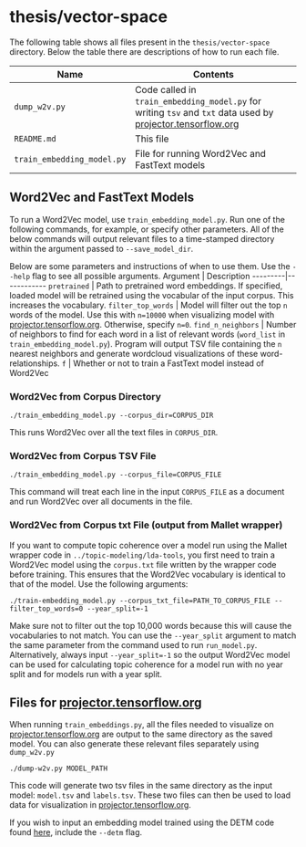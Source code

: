 # thesis/vector-space

The following table shows all files present in the `thesis/vector-space` directory. Below the table there are descriptions of how to run each file.

Name | Contents
-------|-------
`dump_w2v.py` | Code called in `train_embedding_model.py` for writing `tsv` and `txt` data used by [projector.tensorflow.org](projector.tensorflow.org)
`README.md` | This file
`train_embedding_model.py` | File for running Word2Vec and FastText models

## Word2Vec and FastText Models

To run a Word2Vec model, use `train_embedding_model.py`. Run one of the following commands, for example, or specify other parameters. All of the below commands will output relevant files to a time-stamped directory within the argument passed to `--save_model_dir`.

Below are some parameters and instructions of when to use them. Use the `--help` flag to see all possible arguments.
Argument | Description
---------|------------
`pretrained` | Path to pretrained word embeddings. If specified, loaded model will be retrained using the vocabular of the input corpus. This increases the vocabulary.
`filter_top_words` | Model will filter out the top `n` words of the model. Use this with `n=10000` when visualizing model with [projector.tensorflow.org](projector.tensorflow.org). Otherwise, specify `n=0`.
`find_n_neighbors` | Number of neighbors to find for each word in a list of relevant words (`word_list` in `train_embedding_model.py`). Program will output TSV file containing the `n` nearest neighbors and generate wordcloud visualizations of these word-relationships.
`f` | Whether or not to train a FastText model instead of Word2Vec

### Word2Vec from Corpus Directory
```
./train_embedding_model.py --corpus_dir=CORPUS_DIR
````

This runs Word2Vec over all the text files in `CORPUS_DIR`.

### Word2Vec from Corpus TSV File
```
./train_embedding_model.py --corpus_file=CORPUS_FILE
````

This command will treat each line in the input `CORPUS_FILE` as a document and run Word2Vec over all documents in the file.

### Word2Vec from Corpus txt File (output from Mallet wrapper)

If you want to compute topic coherence over a model run using the Mallet wrapper code in `../topic-modeling/lda-tools`, you first need to train a Word2Vec model using the `corpus.txt` file written by the wrapper code before training. This ensures that the Word2Vec vocabulary is identical to that of the model. Use the following arguments:

```
./train-embedding_model.py --corpus_txt_file=PATH_TO_CORPUS_FILE --filter_top_words=0 --year_split=-1
```
Make sure not to filter out the top 10,000 words because this will cause the vocabularies to not match. You can use the `--year_split` argument to match the same parameter from the command used to run `run_model.py`. Alternatively, always input `--year_split=-1` so the output Word2Vec model can be used for calculating topic coherence for a model run with no year split and for models run with a year split.


## Files for [projector.tensorflow.org](projector.tensorflow.org)

When running `train_embeddings.py`, all the files needed to visualize on [projector.tensorflow.org](projector.tensorflow.org) are output to the same directory as the saved model. You can also generate these relevant files separately using `dump_w2v.py`

```
./dump-w2v.py MODEL_PATH
```

This code will generate two tsv files in the same directory as the input model: `model.tsv` and `labels.tsv`. These two files can then be used to load data for visualization in [projector.tensorflow.org](projector.tensorflow.org).

If you wish to input an embedding model trained using the DETM code found [here](https://github.com/charlottelambert/DETM), include the `--detm` flag.
